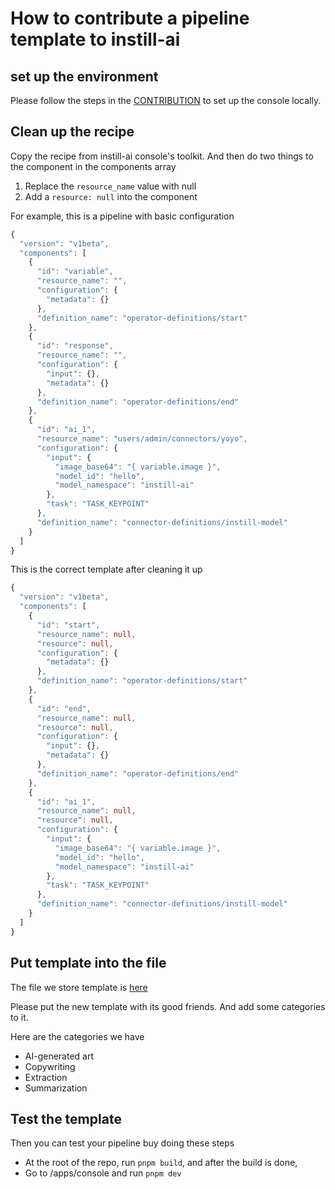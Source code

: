 # How to contribute a pipeline template to instill-ai

## set up the environment

Please follow the steps in the [CONTRIBUTION](/.github/CONTRIBUTING.md) to set up the console locally.

## Clean up the recipe

Copy the recipe from instill-ai console's toolkit. And then do two things to the component in the components array

1. Replace the `resource_name` value with null
2. Add a `resource: null` into the component

For example, this is a pipeline with basic configuration

```ts
{
  "version": "v1beta",
  "components": [
    {
      "id": "variable",
      "resource_name": "",
      "configuration": {
        "metadata": {}
      },
      "definition_name": "operator-definitions/start"
    },
    {
      "id": "response",
      "resource_name": "",
      "configuration": {
        "input": {},
        "metadata": {}
      },
      "definition_name": "operator-definitions/end"
    },
    {
      "id": "ai_1",
      "resource_name": "users/admin/connectors/yoyo",
      "configuration": {
        "input": {
          "image_base64": "{ variable.image }",
          "model_id": "hello",
          "model_namespace": "instill-ai"
        },
        "task": "TASK_KEYPOINT"
      },
      "definition_name": "connector-definitions/instill-model"
    }
  ]
}
```

This is the correct template after cleaning it up

```ts
{
  "version": "v1beta",
  "components": [
    {
      "id": "start",
      "resource_name": null,
      "resource": null,
      "configuration": {
        "metadata": {}
      },
      "definition_name": "operator-definitions/start"
    },
    {
      "id": "end",
      "resource_name": null,
      "resource": null,
      "configuration": {
        "input": {},
        "metadata": {}
      },
      "definition_name": "operator-definitions/end"
    },
    {
      "id": "ai_1",
      "resource_name": null,
      "resource": null,
      "configuration": {
        "input": {
          "image_base64": "{ variable.image }",
          "model_id": "hello",
          "model_namespace": "instill-ai"
        },
        "task": "TASK_KEYPOINT"
      },
      "definition_name": "connector-definitions/instill-model"
    }
  ]
}
```

## Put template into the file

The file we store template is [here](/packages/toolkit/src/view/pipeline-builder/lib/templates.ts)

Please put the new template with its good friends. And add some categories to it.

Here are the categories we have

- AI-generated art
- Copywriting
- Extraction
- Summarization

## Test the template

Then you can test your pipeline buy doing these steps

- At the root of the repo, run `pnpm build`, and after the build is done,
- Go to /apps/console and run `pnpm dev`
